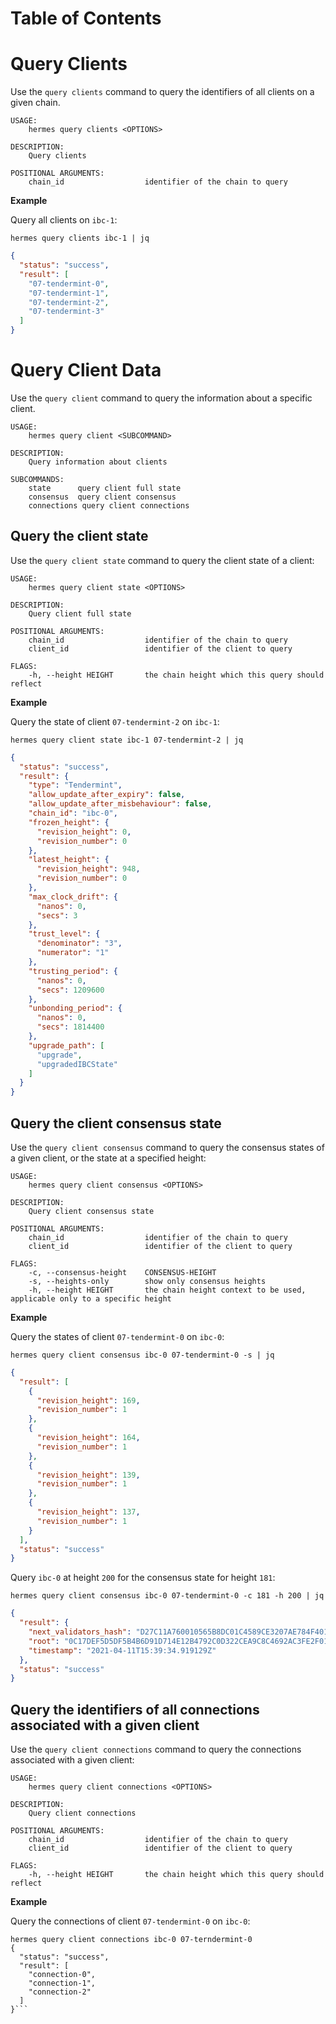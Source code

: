 
# Table of Contents

<!-- toc -->

# Query Clients
Use the `query clients` command to query the identifiers of all clients on a given chain.

```shell
USAGE:
    hermes query clients <OPTIONS>

DESCRIPTION:
    Query clients

POSITIONAL ARGUMENTS:
    chain_id                  identifier of the chain to query
```

__Example__

Query all clients on `ibc-1`:

```shell
hermes query clients ibc-1 | jq
```

```json
{
  "status": "success",
  "result": [
    "07-tendermint-0",
    "07-tendermint-1",
    "07-tendermint-2",
    "07-tendermint-3"
  ]
}
```

# Query Client Data
Use the `query client` command to query the information about a specific client.

```shell
USAGE:
    hermes query client <SUBCOMMAND>

DESCRIPTION:
    Query information about clients

SUBCOMMANDS:
    state      query client full state
    consensus  query client consensus
    connections query client connections
```

## Query the client state
Use the `query client state` command to query the client state of a client:

```shell
USAGE:
    hermes query client state <OPTIONS>

DESCRIPTION:
    Query client full state

POSITIONAL ARGUMENTS:
    chain_id                  identifier of the chain to query
    client_id                 identifier of the client to query

FLAGS:
    -h, --height HEIGHT       the chain height which this query should reflect
```

__Example__

Query the state of client `07-tendermint-2` on `ibc-1`:

```shell
hermes query client state ibc-1 07-tendermint-2 | jq
```

```json
{
  "status": "success",
  "result": {
    "type": "Tendermint",
    "allow_update_after_expiry": false,
    "allow_update_after_misbehaviour": false,
    "chain_id": "ibc-0",
    "frozen_height": {
      "revision_height": 0,
      "revision_number": 0
    },
    "latest_height": {
      "revision_height": 948,
      "revision_number": 0
    },
    "max_clock_drift": {
      "nanos": 0,
      "secs": 3
    },
    "trust_level": {
      "denominator": "3",
      "numerator": "1"
    },
    "trusting_period": {
      "nanos": 0,
      "secs": 1209600
    },
    "unbonding_period": {
      "nanos": 0,
      "secs": 1814400
    },
    "upgrade_path": [
      "upgrade",
      "upgradedIBCState"
    ]
  }
}
```

## Query the client consensus state
Use the `query client consensus` command to query the consensus states of a given client, or the state at a specified height:

```shell
USAGE:
    hermes query client consensus <OPTIONS>

DESCRIPTION:
    Query client consensus state

POSITIONAL ARGUMENTS:
    chain_id                  identifier of the chain to query
    client_id                 identifier of the client to query

FLAGS:
    -c, --consensus-height    CONSENSUS-HEIGHT
    -s, --heights-only        show only consensus heights
    -h, --height HEIGHT       the chain height context to be used, applicable only to a specific height
```

__Example__

Query the states of client `07-tendermint-0` on `ibc-0`:

```shell
hermes query client consensus ibc-0 07-tendermint-0 -s | jq
```

```json
{
  "result": [
    {
      "revision_height": 169,
      "revision_number": 1
    },
    {
      "revision_height": 164,
      "revision_number": 1
    },
    {
      "revision_height": 139,
      "revision_number": 1
    },
    {
      "revision_height": 137,
      "revision_number": 1
    }
  ],
  "status": "success"
}
```

Query `ibc-0` at height `200` for the consensus state for height `181`:
```shell
hermes query client consensus ibc-0 07-tendermint-0 -c 181 -h 200 | jq
```
```json
{
  "result": {
    "next_validators_hash": "D27C11A760010565B8DC01C4589CE3207AE784F40190F33422A80984A887A8F5",
    "root": "0C17DEF5D5DF5B4B6D91D714E12B4792C0D322CEA9C8C4692AC3FE2F015E9591",
    "timestamp": "2021-04-11T15:39:34.919129Z"
  },
  "status": "success"
}
```

## Query the identifiers of all connections associated with a given client 
Use the `query client connections` command to query the connections associated with a given client:

```shell
USAGE:
    hermes query client connections <OPTIONS>

DESCRIPTION:
    Query client connections

POSITIONAL ARGUMENTS:
    chain_id                  identifier of the chain to query
    client_id                 identifier of the client to query

FLAGS:
    -h, --height HEIGHT       the chain height which this query should reflect
```

__Example__

Query the connections of client `07-tendermint-0` on `ibc-0`:

```shell
hermes query client connections ibc-0 07-terndermint-0
{
  "status": "success",
  "result": [
    "connection-0",
    "connection-1",
    "connection-2"
  ]
}```
